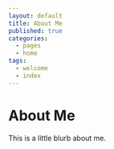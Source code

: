 ```yaml
---
layout: default
title: About Me
published: true
categories:
  - pages
  - home
tags:
  - welcome
  - index
---
```


# About Me

This is a little blurb about me.